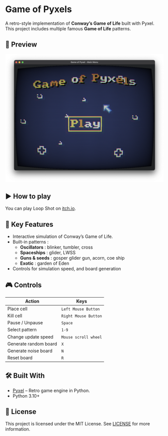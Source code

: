 # Game of Pyxels

A retro-style implementation of **Conway’s Game of Life** built with Pyxel. This project includes multiple famous **Game of Life** patterns.

## 📸 Preview

![screenshot_1](/img/screenshot_1.png)

## ▶️ How to play

You can play Loop Shot on [itch.io](https://leo-imbert.itch.io/game-of-pyxels).

## 🔄 Key Features
- Interactive simulation of Conway’s Game of Life.
- Built-in patterns :
    - **Oscillators** : blinker, tumbler, cross
    - **Spaceships** : glider, LWSS
    - **Guns & seeds** : gosper glider gun, acorn, coe ship
    - **Exotic** : garden of Eden
- Controls for simulation speed, and board generation

## 🎮 Controls

| Action              | Keys                    |
|---------------------|-------------------------|
| Place cell          | `Left Mouse Button`     |
| Kill cell           | `Right Mouse Button`    |
| Pause / Unpause     | `Space`                 |
| Select pattern      | `1-9`                   |
| Change update speed | `Mouse scroll wheel`    |
| Generate random board | `X`|
| Generate noise board | `N` |
| Reset board | `R`|

## 🛠️ Built With

- [Pyxel](https://github.com/kitao/pyxel) – Retro game engine in Python.
- Python 3.10+

## 📄 License

This project is licensed under the MIT License. See [LICENSE](/LICENSE) for more information.
